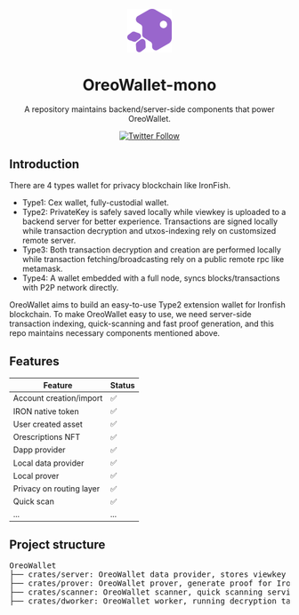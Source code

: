 <p align="center">
  <img src="assets/logo.svg" width="80" alt="Logo for OreoWallet" />
</p>

<h1 align="center">
  OreoWallet-mono
</h1>

<p align="center">
  A repository maintains backend/server-side components that power OreoWallet.
</p>

<div align="center">

[![Twitter Follow](https://img.shields.io/twitter/follow/oreowallet?style=social)](https://twitter.com/oreowallet)

</div>

## Introduction

There are 4 types wallet for privacy blockchain like IronFish.

- Type1: Cex wallet, fully-custodial wallet.
- Type2: PrivateKey is safely saved locally while viewkey is uploaded to a backend server for better experience. Transactions are signed locally while transaction decryption and utxos-indexing rely on customsized remote server.
- Type3: Both transaction decryption and creation are performed locally while transaction fetching/broadcasting rely on a public remote rpc like metamask.
- Type4: A wallet embedded with a full node, syncs blocks/transactions with P2P network directly.

OreoWallet aims to build an easy-to-use Type2 extension wallet for Ironfish blockchain. To make OreoWallet easy to use, we need server-side transaction indexing, quick-scanning and fast proof generation, and this repo maintains necessary components mentioned above. 

## Features

| Feature                  | Status |
| ------------------------ | ------ |
| Account creation/import  | ✅      |
| IRON native token        | ✅      |
| User created asset       | ✅      |
| Orescriptions NFT        | ✅      |
| Dapp provider            | ✅      |
| Local data provider      | ✅      |
| Local prover             | ✅      |
| Privacy on routing layer | ✅      |
| Quick scan               | ✅      |
| ...                      | ...    |

## Project structure
<pre>
OreoWallet
├── crates/server: OreoWallet data provider, stores viewkey in db and handles api service
├── crates/prover: OreoWallet prover, generate proof for IronFish transaction
├── crates/scanner: OreoWallet scanner, quick scanning service
├── crates/dworker: OreoWallet worker, running decryption taskes  
</pre>
